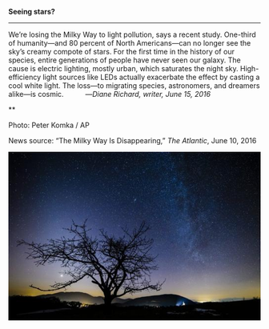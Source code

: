**Seeing stars?**

****

We’re losing the Milky Way to light pollution, says a recent study. One-third of humanity—and 80 percent of North Americans—can no longer see the sky’s creamy compote of stars. For the first time in the history of our species, entire generations of people have never seen our galaxy. The cause is electric lighting, mostly urban, which saturates the night sky. High-efficiency light sources like LEDs actually exacerbate the effect by casting a cool white light. The loss—to migrating species, astronomers, and dreamers alike—is cosmic.           —*Diane Richard, writer, June 15, 2016*

**

Photo: Peter Komka / AP

News source: “The Milky Way Is Disappearing,” *The Atlantic*, June 10, 2016

![](../images/16-6-15_2013.19_MilkyWayEDIT-1.jpeg)
